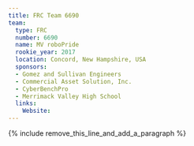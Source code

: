 ```yaml
---
title: FRC Team 6690
team:
  type: FRC
  number: 6690
  name: MV roboPride
  rookie_year: 2017
  location: Concord, New Hampshire, USA
  sponsors:
  - Gomez and Sullivan Engineers
  - Commercial Asset Solution, Inc.
  - CyberBenchPro
  - Merrimack Valley High School
  links:
    Website:
---
```


{% include remove_this_line_and_add_a_paragraph %}
